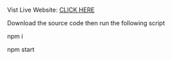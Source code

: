 Vist Live Website: <a href="https://paphobgun.github.io/publicapis/" target="_blank" rel="noreferrer">CLICK HERE</a>

Download the source code then run the following script

npm i

npm start
